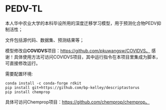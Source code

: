 # PEDV-TL
本人华中农业大学的本科毕设所用的深度迁移学习模型，用于预测化合物PEDV抑制活性；

文件包括源代码、数据集、预测结果等；

模型修改自**COVIDVS**项目：https://github.com/pkuwangsw/COVIDVS。
感谢！具体使用方法可访问COVIDVS项目，其中运行指令在本项目里集成为脚本，可直接修改运行。

需要配置环境:
```
conda install -c conda-forge rdkit
pip install git+https://github.com/bp-kelley/descriptastorus
pip install chemprop
```

具体可访问Chemprop项目：https://github.com/chemprop/chemprop。
